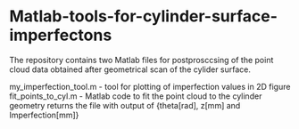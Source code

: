 # Matlab-tools-for-cylinder-surface-imperfectons
The repository contains two Matlab files for postprosccsing of the point cloud data obtained after geometrical scan of the cylider surface.


my_imperfection_tool.m - tool for plotting of imperfection values in 2D figure
fit_points_to_cyl.m - Matlab code to fit the point cloud to the cylinder geometry returns the file with output of {theta[rad], z[mm] and Imperfection[mm]} 
